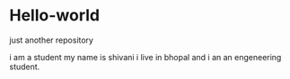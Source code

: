 # Hello-world
just another repository

i am a student my name is shivani
i live in bhopal and i an an engeneering student.
